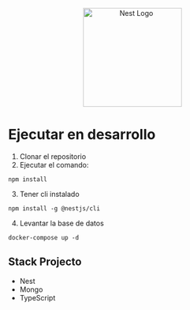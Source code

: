<p align="center">
  <a href="http://nestjs.com/" target="blank"><img src="https://nestjs.com/img/logo-small.svg" width="200" alt="Nest Logo" /></a>
</p>

# Ejecutar en desarrollo

1. Clonar el repositorio
2. Ejecutar el comando: 
```
npm install
```
3. Tener cli instalado
```
npm install -g @nestjs/cli
```
4. Levantar la base de datos

```
docker-compose up -d
```

## Stack Projecto
* Nest
* Mongo
* TypeScript
